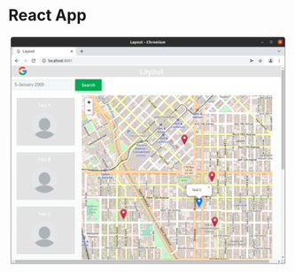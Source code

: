 # React App


![alt text](https://github.com/jylhakos/miscellaneous/blob/main/QUESTIONS/REACT/LAYOUT/layout.png?raw=true)